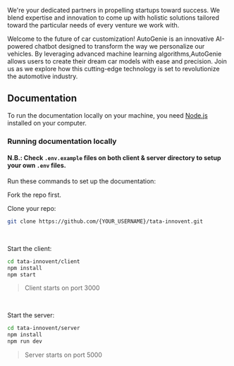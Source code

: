 We're your dedicated partners in propelling startups toward success. We blend expertise and innovation to
come up with holistic solutions tailored toward the particular needs of every venture we work with.

Welcome to the future of car customization! AutoGenie is an innovative AI-powered chatbot designed to transform the way we personalize our vehicles. 
By leveraging advanced machine learning algorithms,AutoGenie allows users to create their dream car 
models with ease and precision. Join us as we explore how this cutting-edge technology is set to revolutionize the automotive industry.


## Documentation
To run the documentation locally on your machine, you need [Node.js](https://nodejs.org/en/) installed on your computer.

### Running documentation locally
#### N.B.: Check ```.env.example``` files on both client & server directory to setup your own ```.env``` files.

Run these commands to set up the documentation:

Fork the repo first.

Clone your repo:
```bash
git clone https://github.com/{YOUR_USERNAME}/tata-innovent.git
```
<br>

Start the client:
```bash
cd tata-innovent/client
npm install
npm start
```
> Client starts on port 3000

<br>

Start the server:
```bash
cd tata-innovent/server
npm install
npm run dev
```
> Server starts on port 5000